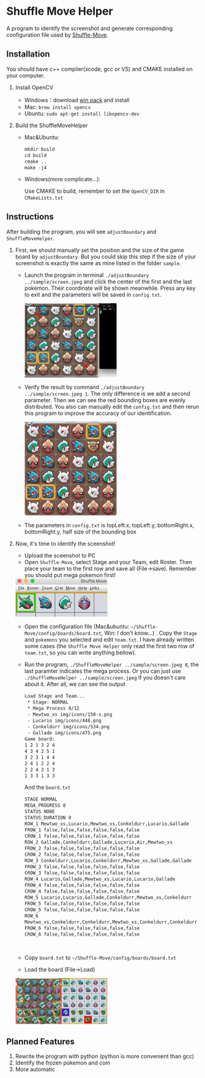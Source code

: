 # Shuffle Move Helper

A program to identify the screenshot and generate corresponding configuration file used by [Shuffle-Move](https://github.com/Loreinator/Shuffle-Move).

## Installation

You should have c++ compiler(xcode, gcc or VS) and CMAKE installed on your computer.

1. Install OpenCV

   - Windows：download [win pack](https://opencv.org/releases.html) and install
   - Mac: `brew install opencv`
   - Ubuntu: `sudo apt-get install libopencv-dev`

2. Build the ShuffleMoveHelper

   - Mac&Ubuntu: 

     ```shell
     mkdir build
     cd build
     cmake ..
     make -j4
     ```

   - Windows(more complicate...):

     Use CMAKE to build, remember to set the `OpenCV_DIR` in `CMakeLists.txt`

## Instructions

After building the program, you will see `adjustBoundary` and `ShuffleMoveHelper`.

1. First, we should manually set the position and the size of the game board by `adjustBoundary`. But you could skip this step if the size of your screenshot is exactly the same as mine listed in the folder `sample`.

   - Launch the program in terminal `./adjustBoundary ../sample/screen.jpeg` and click the center of the first and the last pokemon. Their coordinate will be shown meanwhile. Press any key to exit and the parameters will be saved in `config.txt`.

     <img src="sample/tutorial1.jpg" width="240">

   - Verify the result by command `./adjustBoundary ../sample/screen.jpeg 1`. The only difference is we add a second parameter. Then we can see the red bounding boxes are evenly distributed. You also can manually edit the `config.txt` and then rerun this program to improve the accuracy of our identification.

     <img src="sample/tutorial2.jpg" width="240">

   - The parameters in `config.txt` is topLeft.x, topLeft.y, bottomRight.x, bottomRight.y, half size of the bounding box

2. Now, it's time to identify the sceenshot!

   - Upload the sceenshot to PC
   - Open `Shuffle-Move`, select Stage and your Team, edit Roster. Then place your team to the first row and save all (File->save). Remember you should put mega pokemon first!

   <img src="sample/tutorial3.jpg" width="240">

   - Open the configuration file (Mac&ubuntu: `~/Shuffle-Move/config/boards/board.txt`, Win: I don't know…) . Copy the `Stage` and `pokemons` you selected and edit `team.txt`. I have already written some cases (the `Shuffle Move Helper` only read the first two row of `team.txt`, so you can write anything bellow).

   - Run the program, `./ShuffleMoveHelper ../sample/screen.jpeg 8`, the last paramter indicates the mega process. Or you can just use `./ShuffleMoveHelper ../sample/screen.jpeg` if you doesn't care about it. After all, we can see the output

     ```
     Load Stage and Team...
      * Stage: NORMAL
      * Mega Process 8/12
      - Mewtwo_xs img/icons/150-s.png
      - Lucario img/icons/448.png
      - Conkeldurr img/icons/534.png
      - Gallade img/icons/475.png
     Game board:
     1 2 1 3 2 4
     4 3 4 2 5 1
     3 2 3 1 4 4
     2 4 1 2 2 4
     2 2 4 3 1 3
     1 3 3 1 3 3
     ```

     And the `board.txt`

     ```
     STAGE NORMAL
     MEGA_PROGRESS 8
     STATUS NONE
     STATUS_DURATION 0
     ROW_1 Mewtwo_xs,Lucario,Mewtwo_xs,Conkeldurr,Lucario,Gallade
     FROW_1 false,false,false,false,false,false
     CROW_1 false,false,false,false,false,false
     ROW_2 Gallade,Conkeldurr,Gallade,Lucario,Air,Mewtwo_xs
     FROW_2 false,false,false,false,false,false
     CROW_2 false,false,false,false,false,false
     ROW_3 Conkeldurr,Lucario,Conkeldurr,Mewtwo_xs,Gallade,Gallade
     FROW_3 false,false,false,false,false,false
     CROW_3 false,false,false,false,false,false
     ROW_4 Lucario,Gallade,Mewtwo_xs,Lucario,Lucario,Gallade
     FROW_4 false,false,false,false,false,false
     CROW_4 false,false,false,false,false,false
     ROW_5 Lucario,Lucario,Gallade,Conkeldurr,Mewtwo_xs,Conkeldurr
     FROW_5 false,false,false,false,false,false
     CROW_5 false,false,false,false,false,false
     ROW_6 Mewtwo_xs,Conkeldurr,Conkeldurr,Mewtwo_xs,Conkeldurr,Conkeldurr
     FROW_6 false,false,false,false,false,false
     CROW_6 false,false,false,false,false,false

     ```

     ​

   - Copy `board.txt` to `~/Shuffle-Move/config/boards/board.txt`

   - Load the board (File->Load)

   <img src="sample/tutorial4.jpg" width="240">





## Planned Features

1. Rewrite the program with python (python is more convenient than gcc)
2. Identify the frozen pokemon and coin
3. More automatic